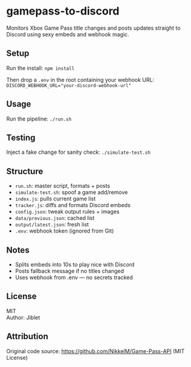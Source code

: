 # gamepass-to-discord

Monitors Xbox Game Pass title changes and posts updates straight to Discord using sexy embeds and webhook magic.

## Setup

Run the install:
`npm install`

Then drop a `.env` in the root containing your webhook URL: `DISCORD_WEBHOOK_URL="your-discord-webhook-url"`

## Usage

Run the pipeline:
`./run.sh`

## Testing

Inject a fake change for sanity check:
`./simulate-test.sh`

## Structure

- `run.sh`: master script, formats + posts  
- `simulate-test.sh`: spoof a game add/remove  
- `index.js`: pulls current game list  
- `tracker.js`: diffs and formats Discord embeds  
- `config.json`: tweak output rules + images  
- `data/previous.json`: cached list  
- `output/latest.json`: fresh list  
- `.env`: webhook token (ignored from Git)


## Notes

- Splits embeds into 10s to play nice with Discord
- Posts fallback message if no titles changed
- Uses webhook from .env — no secrets tracked

## License

MIT  
Author: Jiblet  

## Attribution

Original code source: https://github.com/NikkelM/Game-Pass-API (MIT License)

